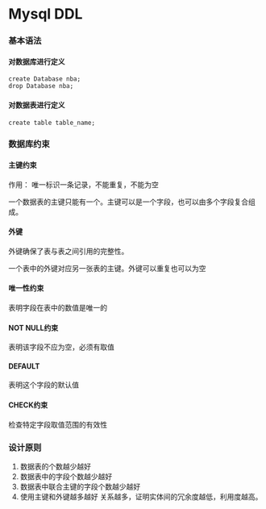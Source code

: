 # Mysql DDL


### 基本语法
#### 对数据库进行定义
```
create Database nba;
drop Database nba;
```

#### 对数据表进行定义
```
create table table_name;
```
### 数据库约束
#### 主键约束
作用：
唯一标识一条记录，不能重复，不能为空

一个数据表的主键只能有一个。主键可以是一个字段，也可以由多个字段复合组成。

#### 外键
外键确保了表与表之间引用的完整性。

一个表中的外键对应另一张表的主键。外键可以重复也可以为空

#### 唯一性约束
表明字段在表中的数值是唯一的

#### NOT NULL约束
表明该字段不应为空，必须有取值

#### DEFAULT
表明这个字段的默认值

#### CHECK约束
检查特定字段取值范围的有效性

### 设计原则
1. 数据表的个数越少越好
2. 数据表中的字段个数越少越好
3. 数据表中联合主键的字段个数越少越好
4. 使用主键和外键越多越好
关系越多，证明实体间的冗余度越低，利用度越高。
